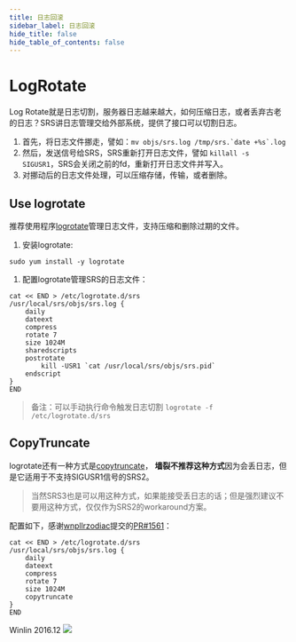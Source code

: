 ```yaml
---
title: 日志回滚
sidebar_label: 日志回滚
hide_title: false
hide_table_of_contents: false
---
```


# LogRotate

Log Rotate就是日志切割，服务器日志越来越大，如何压缩日志，或者丢弃古老的日志？SRS讲日志管理交给外部系统，提供了接口可以切割日志。

1. 首先，将日志文件挪走，譬如：```mv objs/srs.log /tmp/srs.`date +%s`.log```
1. 然后，发送信号给SRS，SRS重新打开日志文件，譬如 `killall -s SIGUSR1`，SRS会关闭之前的fd，重新打开日志文件并写入。
1. 对挪动后的日志文件处理，可以压缩存储，传输，或者删除。

## Use logrotate

推荐使用程序[logrotate](https://www.jianshu.com/p/ec7f1626a3d3)管理日志文件，支持压缩和删除过期的文件。

1. 安装logrotate:

```
sudo yum install -y logrotate
```

1. 配置logrotate管理SRS的日志文件：

```
cat << END > /etc/logrotate.d/srs
/usr/local/srs/objs/srs.log {
    daily
    dateext
    compress
    rotate 7
    size 1024M
    sharedscripts
    postrotate
        kill -USR1 `cat /usr/local/srs/objs/srs.pid`
    endscript
}
END
```

> 备注：可以手动执行命令触发日志切割 `logrotate -f /etc/logrotate.d/srs`

## CopyTruncate

logrotate还有一种方式是[copytruncate](https://unix.stackexchange.com/questions/475524/how-copytruncate-actually-works)，
**墙裂不推荐这种方式**因为会丢日志，但是它适用于不支持SIGUSR1信号的SRS2。

> 当然SRS3也是可以用这种方式，如果能接受丢日志的话；但是强烈建议不要用这种方式，仅仅作为SRS2的workaround方案。

配置如下，感谢[wnpllrzodiac](https://github.com/wnpllrzodiac)提交的[PR#1561](https://github.com/ossrs/srs/pull/1561#issuecomment-571408173)：

```
cat << END > /etc/logrotate.d/srs
/usr/local/srs/objs/srs.log {
    daily
    dateext
    compress
    rotate 7
    size 1024M
    copytruncate
}
END
```

Winlin 2016.12
![](https://ossrs.net/gif/v1/sls.gif?site=ossrs.io&path=/lts/doc-zh-5/doc/log-rotate)


